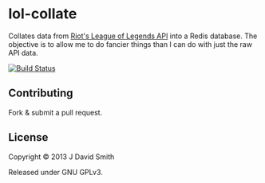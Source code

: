 # lol-collate

Collates data from [Riot's League of Legends API](http://developer.riotgames.com/) into a Redis database. The objective is to allow me to do fancier things than I can do with just the raw API data.

[![Build Status](https://travis-ci.org/emallson/LoL-Collate.png?branch=master)](https://travis-ci.org/emallson/LoL-Collate)

## Contributing

Fork & submit a pull request.

## License

Copyright © 2013 J David Smith

Released under GNU GPLv3.